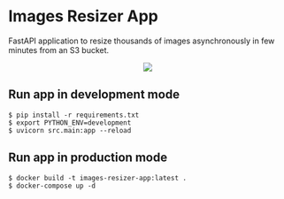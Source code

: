 # Images Resizer App

FastAPI application to resize thousands of images asynchronously in few minutes from an S3 bucket.

<p align="center">
<img src="https://www.xnview.com/assets/img/app-resizeme-512.png">
</p>

## Run app in development mode

    $ pip install -r requirements.txt
    $ export PYTHON_ENV=development
    $ uvicorn src.main:app --reload

## Run app in production mode

    $ docker build -t images-resizer-app:latest .
	$ docker-compose up -d
